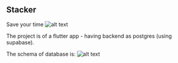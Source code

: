 ## Stacker
Save your time
![alt text]('/Stacker.png')


The project is of a flutter app - having backend as postgres (using supabase).


The schema of database is:
![alt text]('https://imgur.com/oOKYyMi')
